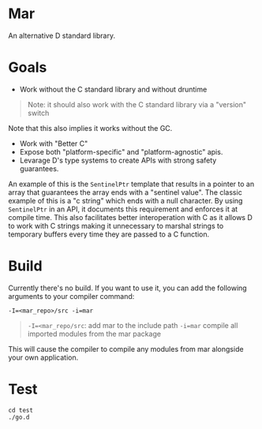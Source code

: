 # Mar

An alternative D standard library.

# Goals

* Work without the C standard library and without druntime

> Note: it should also work with the C standard library via a "version" switch

Note that this also implies it works without the GC.

* Work with "Better C"
* Expose both "platform-specific" and "platform-agnostic" apis.
* Levarage D's type systems to create APIs with strong safety guarantees.

An example of this is the `SentinelPtr` template that results in a pointer to an array that guarantees the array ends with a "sentinel value".  The classic example of this is a "c string" which ends with a null character. By using `SentinelPtr` in an API, it documents this requirement and enforces it at compile time. This also facilitates better interoperation with C as it allows D to work with C strings making it unnecessary to marshal strings to temporary buffers every time they are passed to a C function.

# Build

Currently there's no build.  If you want to use it, you can add the following arguments to your compiler command:
```
-I=<mar_repo>/src -i=mar
```
> `-I=<mar_repo/src`: add mar to the include path
> `-i=mar` compile all imported modules from the mar package

This will cause the compiler to compile any modules from mar alongside your own application.

# Test

```
cd test
./go.d
```
